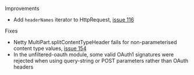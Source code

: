 Improvements

* Add `headerNames` iterator to HttpRequest, [issue 116][116]

Fixes

* Netty MultiPart.splitContentTypeHeader fails for non-parameterised content type values, [issue 154][154]
* In the unfiltered-oauth module, some valid OAuth1 signatures were
  rejected when using query-string or POST parameters rather than
  OAuth headers

[116]: https://github.com/unfiltered/unfiltered/issues/116
[154]: https://github.com/unfiltered/unfiltered/issues/154
